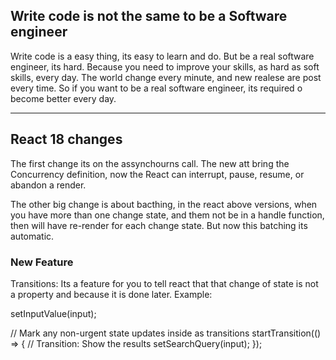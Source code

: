 ## Write code is not the same to be a Software engineer

Write code is a easy thing, its easy to learn and do.
But be a real software engineer, its hard. Because you need to improve your skills, as hard as soft skills, every day.
The world change every minute, and new realese are post every time. So if you want to be a real software engineer, its required o become better every day.

---

## React 18 changes

The first change its on the assynchourns call.
The new att bring the Concurrency definition, now the React can interrupt, pause, resume, or abandon a render.

The other big change is about bacthing, in the react above versions, when you have more than one change state, and them not be in a handle function, then will have re-render for each change state. But now this batching its automatic.


### New Feature

Transitions:
Its a feature for you to tell react that that change of state is not a property and because it is done later.
Example:

setInputValue(input);

// Mark any non-urgent state updates inside as transitions
startTransition(() => {
  // Transition: Show the results
  setSearchQuery(input);
});
